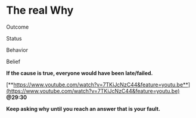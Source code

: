 # The real Why

Outcome

Status

Behavior

Belief



**If the cause is true, everyone would have been late/failed.**

[**https://www.youtube.com/watch?v=7TKiJcNzC44&feature=youtu.be**](https://www.youtube.com/watch?v=7TKiJcNzC44&feature=youtu.be) **@29:30**  


**Keep asking why until you reach an answer that is your fault.**   


